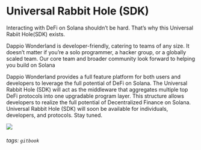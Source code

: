 # Universal Rabbit Hole (SDK)

Interacting with DeFi on Solana shouldn’t be hard. That’s why this Universal Rabiit Hole(SDK) exists.

Dappio Wonderland is developer-friendly, catering to teams of any size. It doesn’t matter if you’re a solo programmer, a hacker group, or a globally scaled team. Our core team and broader community look forward to helping you build on Solana

Dappio Wonderland provides a full feature platform for both users and developers to leverage the full potential of DeFi on Solana. The Universal Rabbit Hole (SDK) will act as the middleware that aggregates multiple top DeFi protocols into one upgradable program layer. This structure allows developers to realize the full potential of Decentralized Finance on Solana. Universal Rabbit Hole (SDK) will soon be available for individuals, developers, and protocols. Stay tuned.

![](https://hackmd.io/_uploads/H1QD67pHc.png)


###### tags: `gitbook`